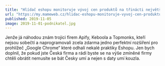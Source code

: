 ```yaml
---
title: "Hlídač eshopu monitoruje vývoj cen produktů na třinácti největších českých e-shopech"
url: "https://my.mameweb.cz/hlidac-eshopu-monitoruje-vyvoj-cen-produktu-na-trinacti-nejvetsich-ceskych-e-shopech/"
published: 2019-11-05
image: 2019-11-01-podnikatel.jpg
---
```


Jenže já náhodou znám trojici firem Apify, Keboola a Topmonks, kteří nejsou sobečtí a naprogramovali zcela zdarma jedno perfektní rozšíření pro prohlížeč „Google Chrome“ které odhalí nekalé praktiky Eshopu. Jen bych doplnil, že pokud jste Česká firma a rádi byste se na výše zmíněné firmy chtěli obrátit nemusíte se bát Česky umí a nejen s&nbsp;daty umí kouzla.
